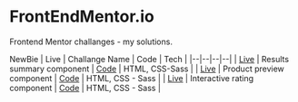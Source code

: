 # FrontEndMentor.io
Frontend Mentor challanges - my solutions.

NewBie
| Live | Challange Name | Code | Tech |
|--|--|--|--|
| [Live](https://mikezeg.github.io/FrontEndMentor.io/results-summary-component-main/) | Results summary component | [Code](https://github.com/MikeZeg/FrontEndMentor.io/tree/main/results-summary-component-main) | HTML, CSS-Sass |
| [Live](https://mikezeg.github.io/FrontEndMentor.io/product-preview-card-component-main/) | Product preview component | [Code](https://github.com/MikeZeg/FrontEndMentor.io/tree/main/product-preview-card-component-main) | HTML, CSS - Sass |
| [Live](https://mikezeg.github.io/FrontEndMentor.io/interactive-rating-component-main/) | Interactive rating component | [Code](https://github.com/MikeZeg/FrontEndMentor.io/tree/main/interactive-rating-component-main) | HTML, CSS - Sass |
